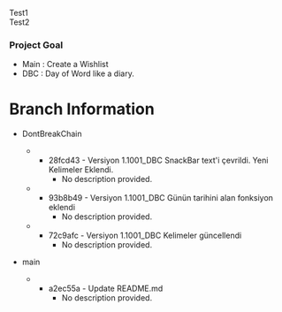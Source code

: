 Test1<br>
Test2

### Project Goal

- Main : Create a Wishlist
- DBC : Day of Word like a diary. 

# Branch Information



- DontBreakChain
  -   - 28fcd43 - Versiyon 1.1001_DBC SnackBar text'i çevrildi. Yeni Kelimeler Eklendi.
        - No description provided.
  -   - 93b8b49 - Versiyon 1.1001_DBC Günün tarihini alan fonksiyon eklendi
        - No description provided.
  -   - 72c9afc - Versiyon 1.1001_DBC Kelimeler güncellendi
        - No description provided.

- main
  -   - a2ec55a - Update README.md
        - No description provided.



